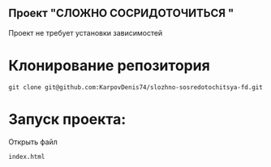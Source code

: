## Проект "СЛОЖНО СОСРИДОТОЧИТЬСЯ "

Проект не требует установки зависимостей

# Клонирование репозитория

```git clone git@github.com:KarpovDenis74/slozhno-sosredotochitsya-fd.git```

# Запуск проекта: 

Открыть файл 

```index.html```